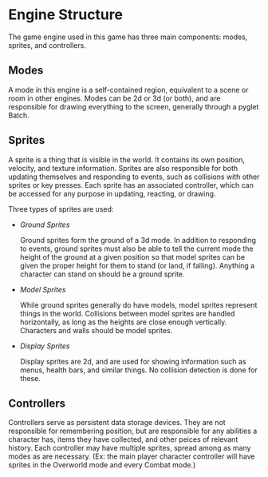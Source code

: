 Engine Structure
================

The game engine used in this game has three main components: modes,
sprites, and controllers. 

Modes
-----

A mode in this engine is a self-contained region, equivalent to a scene
or room in other engines. Modes can be 2d or 3d (or both), and are
responsible for drawing everything to the screen, generally through a
pyglet Batch.

Sprites
------

A sprite is a thing that is visible in the world. It contains its own
position, velocity, and texture information. Sprites are also
responsible for both updating themselves and responding to events, such
as collisions with other sprites or key presses. Each sprite has an
associated controller, which can be accessed for any purpose in
updating, reacting, or drawing.

Three types of sprites are used:

  * *Ground Sprites*

    Ground sprites form the ground of a 3d mode. In addition to
    responding to events, ground sprites must also be able to tell the
    current mode the height of the ground at a given position so that
    model sprites can be given the proper height for them to stand (or
    land, if falling). Anything a character can stand on should be a
    ground sprite.

  * *Model Sprites*

    While ground sprites generally do have models, model sprites
    represent things in the world. Collisions between model sprites are
    handled horizontally, as long as the heights are close enough
    vertically. Characters and walls should be model sprites.

  * *Display Sprites*

    Display sprites are 2d, and are used for showing information such
    as menus, health bars, and similar things. No collision detection
    is done for these.

Controllers
-----------

Controllers serve as persistent data storage devices. They are not
responsible for remembering position, but are responsible for any
abilities a character has, items they have collected, and other peices
of relevant history. Each controller may have multiple sprites, spread
among as many modes as are necessary. (Ex: the main player character
controller will have sprites in the Overworld mode and every Combat
mode.) 
